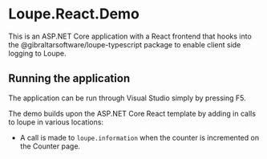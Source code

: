 # Loupe.React.Demo

This is an ASP.NET Core application with a React frontend that hooks into the @gibraltarsoftware/loupe-typescript package to enable client side logging to Loupe.

## Running the application

The application can be run through Visual Studio simply by pressing F5. 

The demo builds upon the ASP.NET Core React template by adding in calls to loupe in various locations:

* A call is made to <code>loupe.information</code> when the counter is incremented on the Counter page.

